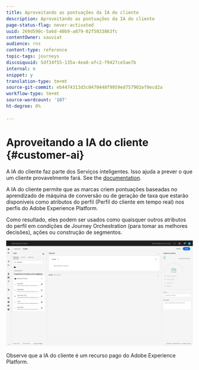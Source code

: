 ```yaml
---
title: Aproveitando as pontuações da IA do cliente
description: Aproveitando as pontuações da IA do cliente
page-status-flag: never-activated
uuid: 269d590c-5a6d-40b9-a879-02f5033863fc
contentOwner: sauviat
audience: rns
content-type: reference
topic-tags: journeys
discoiquuid: 5df34f55-135a-4ea8-afc2-f9427ce5ae7b
internal: n
snippet: y
translation-type: tm+mt
source-git-commit: eb4474313d3c0470448f9959ed757902ef0ecd2a
workflow-type: tm+mt
source-wordcount: '107'
ht-degree: 0%

---
```



# Aproveitando a IA do cliente {#customer-ai}

A IA do cliente faz parte dos Serviços inteligentes. Isso ajuda a prever o que um cliente provavelmente fará. See the [documentation](https://docs.adobe.com/content/help/en/experience-platform/intelligent-services/customer-ai/overview.html).

A IA do cliente permite que as marcas criem pontuações baseadas no aprendizado de máquina de conversão ou de geração de taxa que estarão disponíveis como atributos do perfil (Perfil do cliente em tempo real) nos perfis do Adobe Experience Platform.

Como resultado, eles podem ser usados como quaisquer outros atributos do perfil em condições de Journey Orchestration (para tomar as melhores decisões), ações ou construção de segmentos.

![](../assets/customer-ai.png)

Observe que a IA do cliente é um recurso pago do Adobe Experience Platform.


